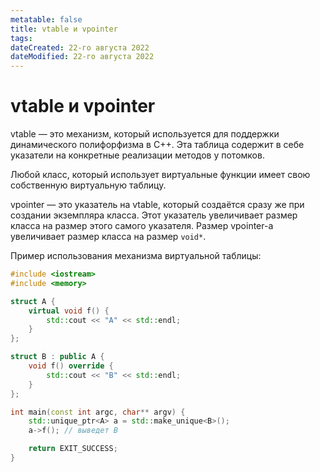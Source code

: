 ```yaml
---
metatable: false
title: vtable и vpointer
tags:
dateCreated: 22-го августа 2022
dateModified: 22-го августа 2022
---
```

# vtable и vpointer

vtable — это механизм, который используется для поддержки динамического полифорфизма в C++. Эта таблица содержит в себе указатели на конкретные реализации методов у потомков.

Любой класс, который использует виртуальные функции имеет свою собственную виртуальную таблицу.

vpointer — это указатель на vtable, который создаётся сразу же при создании экземпляра класса. Этот указатель увеличивает размер класса на размер этого самого указателя. Размер vpointer-а увеличивает размер класса на размер `void*`.

Пример использования механизма виртуальной таблицы:

```cpp
#include <iostream>
#include <memory>

struct A {
	virtual void f() {
		std::cout << "A" << std::endl;
	}
};

struct B : public A {
	void f() override {
		std::cout << "B" << std::endl;
	}
};

int main(const int argc, char** argv) {
	std::unique_ptr<A> a = std::make_unique<B>();
	a->f(); // выведет B

	return EXIT_SUCCESS;
}
```